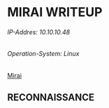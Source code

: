 # MIRAI WRITEUP
###### IP-Addres: 10.10.10.48
###### Operation-System: Linux
[Mirai](https://www.hackthebox.eu/home/machines/profile/64)

## RECONNAISSANCE
